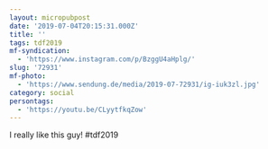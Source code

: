 ```yaml
---
layout: micropubpost
date: '2019-07-04T20:15:31.000Z'
title: ''
tags: tdf2019
mf-syndication:
  - 'https://www.instagram.com/p/BzggU4aHplg/'
slug: '72931'
mf-photo:
  - 'https://www.sendung.de/media/2019-07-72931/ig-iuk3zl.jpg'
category: social
persontags:
  - 'https://youtu.be/CLyytfkqZow'
---
```

I really like this guy! #tdf2019
